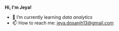 **Hi, I'm Jeya!**

- 🐢 I’m currently learning _data analytics_
- 📫 How to reach me: jeya.dosanjh13@gmail.com
